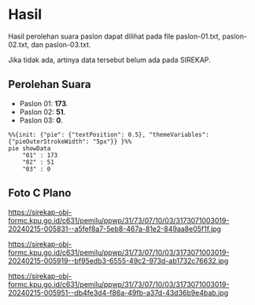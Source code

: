 # Hasil

Hasil perolehan suara paslon dapat dilihat pada file paslon-01.txt, paslon-02.txt, dan paslon-03.txt.

Jika tidak ada, artinya data tersebut belum ada pada SIREKAP.

## Perolehan Suara

 * Paslon 01: **173**.
 * Paslon 02: **51**.
 * Paslon 03: **0**.

```mermaid
%%{init: {"pie": {"textPosition": 0.5}, "themeVariables": {"pieOuterStrokeWidth": "5px"}} }%%
pie showData
    "01" : 173
    "02" : 51
    "03" : 0
```
## Foto C Plano

https://sirekap-obj-formc.kpu.go.id/c631/pemilu/ppwp/31/73/07/10/03/3173071003019-20240215-005831--a5fef8a7-5eb8-467a-81e2-849aa8e05f1f.jpg

https://sirekap-obj-formc.kpu.go.id/c631/pemilu/ppwp/31/73/07/10/03/3173071003019-20240215-005919--bf95edb3-6555-49c2-973d-ab1732c76632.jpg

https://sirekap-obj-formc.kpu.go.id/c631/pemilu/ppwp/31/73/07/10/03/3173071003019-20240215-005951--db4fe3d4-f86a-49fb-a37d-43d36b9e4bab.jpg

